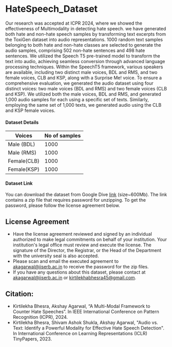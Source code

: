 # HateSpeech_Dataset

Our research was accepted at ICPR 2024, where we showed the effectiveness of Multimodality in detecting hate speech. we have generated both hate and non-hate speech samples by transforming text excerpts from the ToxiGen dataset into audio representations.  1000 random text samples belonging to both hate and non-hate classes are selected to generate the audio samples, comprising 502 non-hate sentences and 498 hate sentences. We utilized the Speech T5 pre-trained model to transform the text into audio, achieving seamless conversion through advanced language processing techniques.  Within the SpeechT5 framework, various speakers are available, including two distinct male voices, BDL and RMS, and two female voices, CLB and KSP, along with a Surprise Me! voice. To ensure a comprehensive evaluation, we generated the audio dataset using four distinct voices: two male voices (BDL and RMS) and two female voices (CLB and KSP). We utilized both the male voices, BDL and RMS, and generated 1,000 audio samples for each using a specific set of texts. Similarly, employing the same set of 1,000 texts, we generated audio using the CLB and KSP female voices.

#### Dataset Details
| **Voices**    | **No of samples** |
|-----------|---------------|
|Male (BDL) |   1000        |
|Male (RMS) |   1000        |
|Female(CLB)|   1000        |
|Female(KSP)|   1000        |


#### Dataset Link
You can download the dataset from Google Dive [link](https://drive.google.com/file/d/1ckl3j7Sehc-xMe9kxZqT28O7U1QyflgW/view?usp=sharing) (size~600Mb). The link contains a zip file that requires password for unzipping. To get the password, please follow the license agreement below.

## License Agreement
- Have the license agreement reviewed and signed by an individual authorized to make legal commitments on behalf of your institution. Your institution's legal office must review and execute the license. The signature of the Director, the Registrar, or the Head of the Department with the university seal is also accepted.
- Please scan and email the executed agreement to [akagarwal@iiserb.ac.in](mailto:akagarwal@iiserb.ac.in) to receive the password for the zip files.
- If you have any questions about this dataset, please contact at [akagarwal@iiserb.ac.in](mailto:akagarwal@iiserb.ac.in) or [kirtilekhabhesra45@gmail.com](mailto:kirtilekhabhesra45@gmail.com).

## Citation:
- Kirtilekha Bhesra, Akshay Agarwal, “A Multi-Modal Framework to Counter Hate Speeches”. In IEEE International Conference on Pattern Recognition (ICPR), 2024.
- Kirtilekha Bhesra, Shivam Ashok Shukla, Akshay Agarwal, "Audio vs. Text: Identify a Powerful Modality for Effective Hate Speech Detection". In International Conference on Learning Representations (ICLR) TinyPapers, 2023.
